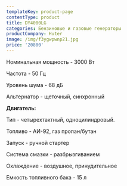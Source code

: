 ```yaml
---
templateKey: product-page
contentType: product
title: DY4000LG
categories: Бензиновые и газовые генераторы
productCompany: Huter
image: /img/f3ygwpwnp21.jpg
price: '20800'
---
```

Номинальная мощность - 3000 Вт

Частота - 50 Гц

Уровень шума - 68 дБ

Альтернатор - щеточный, синхронный

**Двигатель:**

Тип -  четырехтактный, одноцилиндровый.

Топливо - АИ-92, газ пропан/бутан

Запуск - ручной стартер

Система смазки - разбрызгиванием

Охлаждение - воздушное, принудительное

Емкость топливного бака - 15 л
